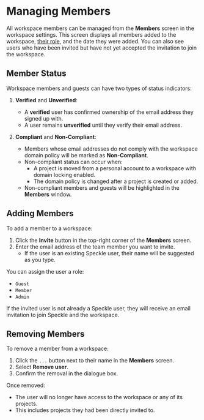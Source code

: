 # Managing Members

All workspace members can be managed from the **Members** screen in the workspace settings. This screen displays all members added to the workspace, [their role](./roles.md), and the date they were added. You can also see users who have been invited but have not yet accepted the invitation to join the workspace.

## Member Status

Workspace members and guests can have two types of status indicators:  

1. **Verified** and **Unverified**:  
   - A **verified** user has confirmed ownership of the email address they signed up with.  
   - A user remains **unverified** until they verify their email address.  

2. **Compliant** and **Non-Compliant**:  
   - Members whose email addresses do not comply with the workspace domain policy will be marked as **Non-Compliant**.  
   - Non-compliant status can occur when:  
     - A project is moved from a personal account to a workspace with domain locking enabled.  
     - The domain policy is changed after a project is created or added.  
   - Non-compliant members and guests will be highlighted in the **Members** window.  

## Adding Members

To add a member to a workspace:  

1. Click the **Invite** button in the top-right corner of the **Members** screen.  
2. Enter the email address of the team member you want to invite.  
   - If the user is an existing Speckle user, their name will be suggested as you type.  

You can assign the user a role:  
- `Guest`  
- `Member`  
- `Admin`  

If the invited user is not already a Speckle user, they will receive an email invitation to join Speckle and the workspace.

## Removing Members

To remove a member from a workspace:  

1. Click the `...` button next to their name in the **Members** screen.  
2. Select **Remove user**.  
3. Confirm the removal in the dialogue box.  

Once removed:  
- The user will no longer have access to the workspace or any of its projects.  
- This includes projects they had been directly invited to.  
